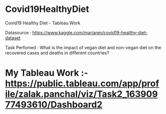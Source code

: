 # Covid19HealthyDiet
Covid19 Healthy Diet - Tableau Work

Datasource : https://www.kaggle.com/mariaren/covid19-healthy-diet-dataset

Task Perfomed : What is the impact of vegan diet and non-vegan diet on the recovered cases and deaths in different countries?


# My Tableau Work :- https://public.tableau.com/app/profile/zalak.panchal/viz/Task2_16390977493610/Dashboard2
